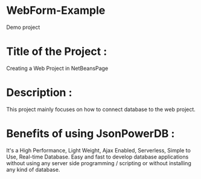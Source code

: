 # WebForm-Example
Demo project

# Title of the Project : 
Creating a Web Project in NetBeansPage
# Description :
This project mainly focuses on how to connect database to the web project.
# Benefits of using JsonPowerDB : 
It's a High Performance, Light Weight, Ajax Enabled, Serverless, Simple to Use, Real-time Database. Easy and fast to develop database applications without using any server side programming / scripting or without installing any kind of database.
